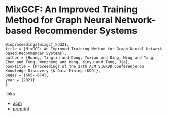 # MixGCF: An Improved Training Method for Graph Neural Network-based Recommender Systems

```
@inproceedings{mixgcf_kdd21,
title = {MixGCF: An Improved Training Method for Graph Neural Network-based Recommender Systems},
author = {Huang, Tinglin and Dong, Yuxiao and Ding, Ming and Yang, Zhen and Feng, Wenzheng and Wang, Xinyu and Tang, Jie},
booktitle = {Proceedings of the 27th ACM SIGKDD Conference on Knowledge Discovery \& Data Mining (KDD)},
pages = {665--674},
year = {2021}
}
```

links
- [acm](https://dl.acm.org/doi/10.1145/3447548.3467408)
- [preprint](https://keg.cs.tsinghua.edu.cn/jietang/publications/KDD21-Huang-et-al-MixGCF.pdf)
